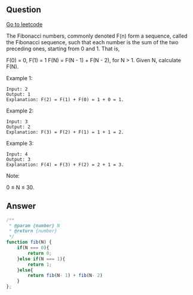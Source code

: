 ## Question

[Go to leetcode](https://leetcode.com/problems/fibonacci-number)

The Fibonacci numbers, commonly denoted F(n) form a sequence, called the Fibonacci sequence, such that each number is the sum of the two preceding ones, starting from 0 and 1. That is,

F(0) = 0,   F(1) = 1
F(N) = F(N - 1) + F(N - 2), for N > 1.
Given N, calculate F(N).

 

Example 1:
```
Input: 2
Output: 1
Explanation: F(2) = F(1) + F(0) = 1 + 0 = 1.
```

Example 2:
```
Input: 3
Output: 2
Explanation: F(3) = F(2) + F(1) = 1 + 1 = 2.
```

Example 3:
```
Input: 4
Output: 3
Explanation: F(4) = F(3) + F(2) = 2 + 1 = 3.
```

Note:

0 ≤ N ≤ 30.

## Answer
```js
/**
 * @param {number} N
 * @return {number}
 */
function fib(N) {
    if(N === 0){
        return 0;  
    }else if(N === 1){
        return 1;
    }else{
        return fib(N- 1) + fib(N- 2)
    }
};
```
